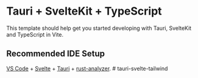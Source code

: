 # Tauri + SvelteKit + TypeScript

This template should help get you started developing with Tauri, SvelteKit and TypeScript in Vite.

## Recommended IDE Setup

[VS Code](https://code.visualstudio.com/) + [Svelte](https://marketplace.visualstudio.com/items?itemName=svelte.svelte-vscode) + [Tauri](https://marketplace.visualstudio.com/items?itemName=tauri-apps.tauri-vscode) + [rust-analyzer](https://marketplace.visualstudio.com/items?itemName=rust-lang.rust-analyzer).
#   t a u r i - s v e l t e - t a i l w i n d  
 